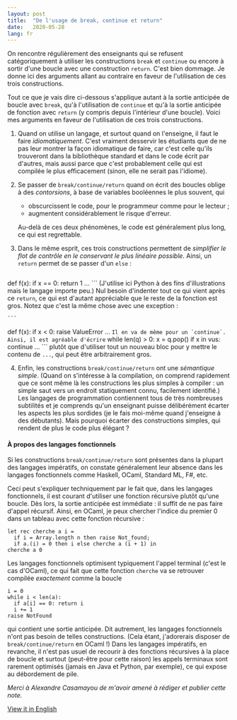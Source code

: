 ```yaml
---
layout: post
title:  "De l'usage de break, continue et return"
date:   2020-05-28
lang: fr
---
```


On rencontre régulièrement des enseignants qui se refusent
catégoriquement à utiliser les constructions `break` et
`continue` ou encore à sortir d'une boucle avec une
construction `return`. C'est bien dommage. Je donne ici des
arguments allant au contraire en faveur de l'utilisation de ces trois
constructions.

Tout ce que je vais dire ci-dessous s'applique autant à la sortie
anticipée de boucle avec `break`, qu'à l'utilisation de
`continue` et qu'à la sortie anticipée de fonction avec
`return` (y compris depuis l'intérieur d'une boucle).  Voici
mes arguments en faveur de l'utilisation de ces trois constructions.

1. Quand on utilise un langage, et surtout quand on l'enseigne, il
   faut le faire *idiomatiquement*. C'est vraiment desservir les étudiants
   que de ne pas leur montrer la façon idiomatique de faire, car c'est
   celle qu'ils trouveront dans la bibliothèque standard et dans le
   code écrit par d'autres, mais aussi parce que c'est probablement
   celle qui est compilée le plus efficacement (sinon, elle ne serait
   pas l'idiome).

2. Se passer de `break/continue/return` quand on écrit des boucles oblige à
  des *contorsions*, à base de variables booléennes le plus souvent, qui
    + obscurcissent le code, pour le programmeur comme pour le
      lecteur ;
    + augmentent considérablement le risque d'erreur.

   Au-delà de ces deux phénomènes, le code est généralement plus long, ce
   qui est regrettable.

3. Dans le même esprit, ces trois constructions permettent de
   *simplifier le flot de contrôle en le conservant le plus linéaire
   possible*. Ainsi, un `return` permet de se passer d'un
   `else` :

    ```
def f(x):
  if x == 0: return 1
  ...
    ```
   (J'utilise ici Python à des fins d'illustrations mais
   le langage importe peu.)
   Nul besoin d'indenter tout ce qui vient après ce `return`, ce qui est
   d'autant appréciable que le reste de la fonction est gros. Notez que
   c'est la même chose avec une exception :

    ```
def f(x):
  if x < 0: raise ValueError
  ...
    ```
   Il en va de même pour un `continue`. Ainsi, il est agréable d'écrire
    ```
while len(q) > 0:
  x = q.pop()
  if x in vus: continue
  ...
    ```
   plutôt que d'utiliser tout un nouveau bloc pour y mettre le contenu de
   `...`, qui peut être arbitrairement gros.

4. Enfin, les constructions `break/continue/return` ont une
   *sémantique simple*. (Quand on s'intéresse à la compilation, on
   comprend rapidement que ce sont même là les constructions les plus
   simples à compiler : un simple saut vers un endroit statiquement
   connu, facilement identifié.)  Les langages de programmation
   contiennent tous de très nombreuses subtilités et je comprends qu'un
   enseignant puisse délibérément écarter les aspects les plus sordides
   (je le fais moi-même quand j'enseigne à des débutants). Mais pourquoi
   écarter des constructions simples, qui rendent de plus le code plus
   élégant ?

#### À propos des langages fonctionnels

Si les constructions `break/continue/return`
sont présentes dans la plupart des langages impératifs, on constate
généralement leur absence dans les langages fonctionnels comme
Haskell, OCaml, Standard ML, F#, etc.

Ceci peut s'expliquer techniquement par le fait que, dans les langages
fonctionnels, il est courant d'utiliser une fonction récursive plutôt
qu'une boucle. Dès lors, la sortie anticipée est immédiate : il suffit
de ne pas faire d'appel récursif. Ainsi, en OCaml, je peux chercher
l'indice du premier 0 dans un tableau avec cette fonction récursive :
```
let rec cherche a i =
  if i = Array.length n then raise Not_found;
  if a.(i) = 0 then i else cherche a (i + 1) in
cherche a 0
```
Les langages fonctionnels optimisent typiquement l'appel terminal (c'est
le cas d'OCaml), ce qui fait que cette fonction `cherche` va se
retrouver compilée *exactement* comme la boucle
```
i = 0
while i < len(a):
  if a[i] == 0: return i
  i += 1
raise NotFound
```
qui contient une sortie anticipée. Dit autrement, les langages
fonctionnels n'ont pas besoin de telles constructions. (Cela étant,
j'adorerais disposer de
`break/continue/return` en OCaml !) Dans les
langages impératifs, en revanche, il n'est pas usuel de recourir à des
fonctions récursives à la place de boucle et surtout (peut-être pour
cette raison) les appels terminaux sont rarement optimisés (jamais en
Java et Python, par exemple), ce qui expose au débordement de pile.

*Merci à Alexandre Casamayou de m'avoir amené à rédiger et publier
cette note.*

[View it in English](/en/2020/05/28/bcr.html)

